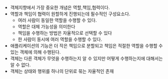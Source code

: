 - 객체지향에서 가장 중요한 개념은 역할,책임,협력이다.
- 역할과 책임이 협력이 원할하게 진행되는데 필수적인 구성요소다.
    - 여러 사람이 동일한 역할을 수행할 수 있다.
    - 역할은 대체 가능성을 의미한다
    - 책임을 수행하는 방법은 자율적으로 선택할 수 있다
    - 한 사람이 동시에 여러 역할을 수행할 수 있다.
- 애플리케이션의 기능은 더 작은 책임으로 분할되고 책임은 적절한 역할을 수행할 수 있는 객체에 의해 수행된다.
- 객체는 다른 객체가 무엇을 수행하는지 알 수 있지만 어떻게 수행하는지에 대해서는 알 수 없다.
- 객체는 상태와 행위를 하나의 단위로 묶는 자율적인 존재
